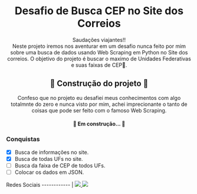 <h1 align="center">Desafio de Busca CEP no Site dos Correios</h1>

<p align="center">Saudações viajantes!!</br> Neste projeto iremos nos aventurar em um desafio nunca feito por mim sobre uma busca de dados usando Web Scraping em Python no Site dos correios. O objetivo do projeto é buscar o maximo de Unidades Federativas e suas faixas de CEP🚀.</p>

<h2 align="center">🔨 Construção do projeto 🔨</h2>

<p align="center">Confeso que no projeto eu desafiei meus conhecimentos com algo totalmnte do zero e nunca visto por mim, achei imprecionante o tanto de coisas que pode ser feito com o famoso Web Scraping.</p>

<h4 align="center"> 
	🚧  Em construção...  🚧
</h4>

### Conquistas

- [x] Busca de informações no site.
- [x] Busca de todas UFs no site.
- [ ] Busca da faixa de CEP de todos UFs.
- [ ] Colocar os dados em JSON.

Redes Sociais
------------ |
<a href="https://www.instagram.com/alysonvieira88/"><img src="https://img.shields.io/badge/Instagram-E4405F?style=for-the-badge&logo=instagram&logoColor=white" />
<a href="https://www.linkedin.com/in/alyson-mendon%C3%A7a-vieira-330551181/"><img src="https://img.shields.io/badge/LinkedIn-0077B5?style=for-the-badge&logo=linkedin&logoColor=white" />

